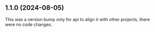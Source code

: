 ## 1.1.0 (2024-08-05)

This was a version bump only for api to align it with other projects, there were no code changes.